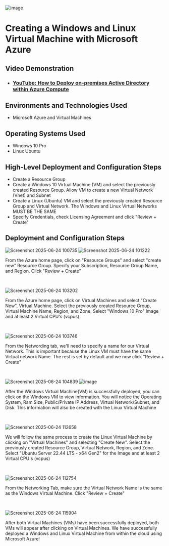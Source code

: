 <p align="center">

![image](https://github.com/user-attachments/assets/9222473a-edde-4c63-adb2-ddcfc89c9771)

</p>

<h1>Creating a Windows and Linux Virtual Machine with Microsoft Azure</h1>


<h2>Video Demonstration</h2>

- ### [YouTube: How to Deploy on-premises Active Directory within Azure Compute](https://www.youtube.com)

<h2>Environments and Technologies Used</h2>

- Microsoft Azure and Virtual Machines

<h2>Operating Systems Used </h2>

- Windows 10 Pro
- Linux Ubuntu

<h2>High-Level Deployment and Configuration Steps</h2>

- Create a Resource Group
- Create a Windows 10 Virtual Machine (VM) and select the previously created Resource Group. Allow VM to create a new Virtual Network (Vnet) and Subnet
- Create a Linux (Ubuntu) VM and select the previously created Resource Group and Virtual Network. The Windows and Linux Virtual Networks MUST BE THE SAME
- Specify Credentials, check Licensing Agreement and click "Review + Create" 

<h2>Deployment and Configuration Steps</h2>

<p>
    
 ![Screenshot 2025-06-24 100735](https://github.com/user-attachments/assets/de4c5463-31d5-44c7-b95d-f3e1b4a3439e)
 ![Screenshot 2025-06-24 101222](https://github.com/user-attachments/assets/821e81f3-4fdb-4cdd-98c9-aa309f4bd678)

</p>
<p>
From the Azure home page, click on "Resource Groups" and select "create new" Resource Group. Specify your Subscription, Resource Group Name, and Region. Click "Review + Create" 
</p>
<br />

<p>

 ![Screenshot 2025-06-24 103202](https://github.com/user-attachments/assets/0869a86d-ec7f-421b-84e9-cefca25c023f) 

</p>
<p>
From the Azure home page, click on Virtual Machines and select "Create New", Virtual Machine. Select the previously created Resource Group, Virtual Machine Name, Region, and Zone. Select "Windows 10 Pro" Image and at least 2 Virtual CPU's (vcpus)
</p>
<br />

<p>

 ![Screenshot 2025-06-24 103746](https://github.com/user-attachments/assets/eca250d0-143f-4099-a600-5aa3da3aada7)

</p>
<p>
From the Networding tab, we'll need to specify a name for our Virtual Network. This is important because the Linux VM must have the same Virtual network Name. The rest is set by default and we now click "Review + Create"  
</p>
<br />

<p>

![Screenshot 2025-06-24 104839](https://github.com/user-attachments/assets/72308dfa-a8ac-4d83-82f4-5ec4e332536b)
![image](https://github.com/user-attachments/assets/3125ee5d-480f-4539-ab76-66a3e9c8fa5a)

</p>
<p>
After the Windows Virtual Machine(VM) is successfully deployed, you can click on the Windows VM to view information. You will notice the Operating System, Ram Size, Public/Private IP Address, Virtual Network/Subnet, and Disk. This information will also be created with the Linux Virtual Machine   
</p>
<br />

<p>

![Screenshot 2025-06-24 112658](https://github.com/user-attachments/assets/c320faf4-e778-4a1d-b5d0-ec4ee9764fce)

</p>
<p>
We will follow the same process to create the Linux Virtual Machine by clicking on "Virtual Machines" and selecting "Create New".  Select the previously created Resource Group, Virtual Network, Region, and Zone. Select "Ubuntu Server 22.44 LTS - x64 Gen2"  for the Image and at least 2 Virtual CPU's (vcpus)  
</p>
<br />

<p>

![Screenshot 2025-06-24 112754](https://github.com/user-attachments/assets/cbbf048e-388c-4bca-9b71-99856e416288)

</p>
<p>
From the Networking Tab, make sure the Virtual Network Name is the same as the Windows Virtual Machine. Click "Review + Create"
</p>
<br />

<p>

![Screenshot 2025-06-24 115904](https://github.com/user-attachments/assets/b8576b4f-9241-4764-9b65-4e58d68b0c57)

</p>
<p>
After both Virtual Machines (VMs) have been successfully deployed, both VMs will appear after clicking on Virtual Machines. We have successfully deployed a Windows and Linux Virtual Machine from within the cloud using Microsoft Azure! 
</p>
<br />
